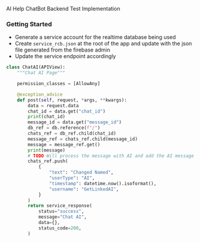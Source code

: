 AI Help ChatBot Backend Test Implementation

### Getting Started
- Generate a service account for the realtime database being used 
- Create `service_rcb.json` at the root of the app and update with the json file generated from the firebase admin
- Update the service endpoint accordingly

```py
class ChatAI(APIView):
    """Chat AI Page"""

    permission_classes = [AllowAny]

    @exception_advice
    def post(self, request, *args, **kwargs):
        data = request.data
        chat_id = data.get("chat_id")
        print(chat_id)
        message_id = data.get("message_id")
        db_ref = db.reference(f"/")
        chats_ref = db_ref.child(chat_id)
        message_ref = chats_ref.child(message_id)
        message = message_ref.get()
        print(message)
        # TODO Will process the message with AI and add the AI message
        chats_ref.push(
            {
                "text": "Changed Named",
                "userType": "AI",
                "timestamp": datetime.now().isoformat(),
                "username": "GetLinkedAI",
            }
        )
        return service_response(
            status="success",
            message="Chat AI",
            data={},
            status_code=200,
        )

```
